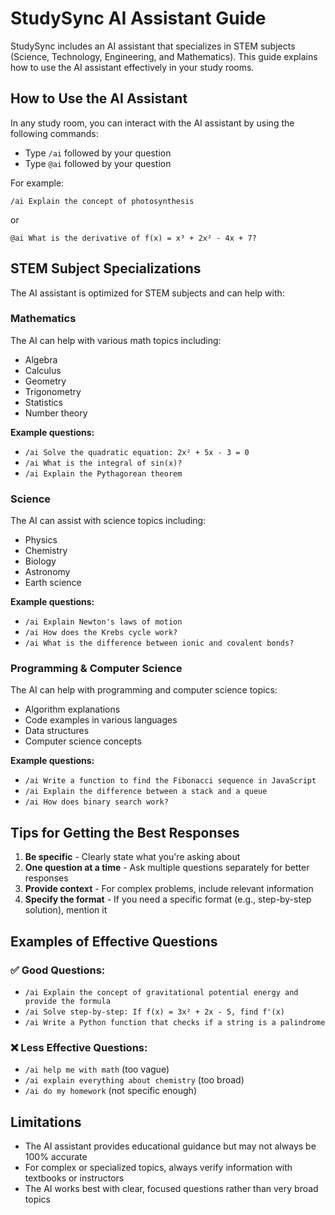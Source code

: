 # StudySync AI Assistant Guide

StudySync includes an AI assistant that specializes in STEM subjects (Science, Technology, Engineering, and Mathematics). This guide explains how to use the AI assistant effectively in your study rooms.

## How to Use the AI Assistant

In any study room, you can interact with the AI assistant by using the following commands:

- Type `/ai` followed by your question
- Type `@ai` followed by your question

For example:
```
/ai Explain the concept of photosynthesis
```

or

```
@ai What is the derivative of f(x) = x³ + 2x² - 4x + 7?
```

## STEM Subject Specializations

The AI assistant is optimized for STEM subjects and can help with:

### Mathematics

The AI can help with various math topics including:
- Algebra
- Calculus
- Geometry
- Trigonometry
- Statistics
- Number theory

**Example questions:**
- `/ai Solve the quadratic equation: 2x² + 5x - 3 = 0`
- `/ai What is the integral of sin(x)?`
- `/ai Explain the Pythagorean theorem`

### Science

The AI can assist with science topics including:
- Physics
- Chemistry
- Biology
- Astronomy
- Earth science

**Example questions:**
- `/ai Explain Newton's laws of motion`
- `/ai How does the Krebs cycle work?`
- `/ai What is the difference between ionic and covalent bonds?`

### Programming & Computer Science

The AI can help with programming and computer science topics:
- Algorithm explanations
- Code examples in various languages
- Data structures
- Computer science concepts

**Example questions:**
- `/ai Write a function to find the Fibonacci sequence in JavaScript`
- `/ai Explain the difference between a stack and a queue`
- `/ai How does binary search work?`

## Tips for Getting the Best Responses

1. **Be specific** - Clearly state what you're asking about
2. **One question at a time** - Ask multiple questions separately for better responses
3. **Provide context** - For complex problems, include relevant information
4. **Specify the format** - If you need a specific format (e.g., step-by-step solution), mention it

## Examples of Effective Questions

### ✅ Good Questions:

- `/ai Explain the concept of gravitational potential energy and provide the formula`
- `/ai Solve step-by-step: If f(x) = 3x² + 2x - 5, find f'(x)`
- `/ai Write a Python function that checks if a string is a palindrome`

### ❌ Less Effective Questions:

- `/ai help me with math` (too vague)
- `/ai explain everything about chemistry` (too broad)
- `/ai do my homework` (not specific enough)

## Limitations

- The AI assistant provides educational guidance but may not always be 100% accurate
- For complex or specialized topics, always verify information with textbooks or instructors
- The AI works best with clear, focused questions rather than very broad topics